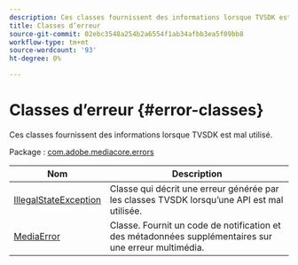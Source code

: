 ```yaml
---
description: Ces classes fournissent des informations lorsque TVSDK est mal utilisé.
title: Classes d’erreur
source-git-commit: 02ebc3548a254b2a6554f1ab34afbb3ea5f09bb8
workflow-type: tm+mt
source-wordcount: '93'
ht-degree: 0%

---
```


# Classes d’erreur {#error-classes}

Ces classes fournissent des informations lorsque TVSDK est mal utilisé.

Package : [com.adobe.mediacore.errors](https://help.adobe.com/en_US/primetime/api/psdk/asdoc-dhls_1.4/com/adobe/mediacore/errors/package-detail.html)

| Nom | Description |
|---|---|
| [IllegalStateException](https://help.adobe.com/en_US/primetime/api/psdk/asdoc-dhls_1.4/com/adobe/mediacore/errors/IllegalStateException.html) | Classe qui décrit une erreur générée par les classes TVSDK lorsqu’une API est mal utilisée. |
| [MediaError](https://help.adobe.com/en_US/primetime/api/psdk/asdoc-dhls_1.4/com/adobe/mediacore/errors/MediaError.html) | Classe. Fournit un code de notification et des métadonnées supplémentaires sur une erreur multimédia. |
